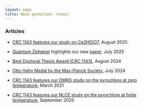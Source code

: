 ```yaml
---
layout: page
title: News permalink: /news/
---
```


<script type="text/javascript"
  id="MathJax-script"
  async
  src="https://cdn.jsdelivr.net/npm/mathjax@3/es5/tex-mml-chtml.js">
</script>

### Articles

- [CRC 1143 features our study on Ce2Hf2O7](https://tu-dresden.de/mn/physik/sfb1143/der-sfb/news/forschung-1?set_language=en), August 2025

- [Quantum Zeitgeist](https://quantumzeitgeist.com/toric-code-reveals-new-topological-phases-hall-like-states-emerge/) highlights our new [paper](https://arxiv.org/abs/2507.02035), July 2025

- [Best Doctoral Thesis Award (CRC 1143)](https://tu-dresden.de/mn/physik/sfb1143/der-sfb/news/graduiertenkolleg-preisverleihung-beste-promotion-2?set_language=en), August 2024

- [Otto Hahn Medal by the Max-Planck Society](https://www.linkedin.com/posts/max-planck-society_scientists-science-womeninscience-activity-7206687903593152513-sibB?utm_source=share&utm_medium=member_desktop&rcm=ACoAACkvkdoBz8IW1l7KrEGD1uqyRwgQlaraEME), July 2024

- [CRC 1143 features our DMRG study on the pyrochlore at zero temperature](https://tu-dresden.de/mn/physik/sfb1143/der-sfb/news/forschung-pyrochlor-s-1-2-heisenberg-antiferromagnet-bei-endlicher-temperatur?set_language=en), March 2021
 
- [CRC 1143 features our NLCE study on the pyrochlore at finite temperature](https://tu-dresden.de/mn/physik/sfb1143/der-sfb/news/forschung-pyrochlor-s-1-2-heisenberg-antiferromagnet-bei-endlicher-temperatur?set_language=en), September 2020
 
